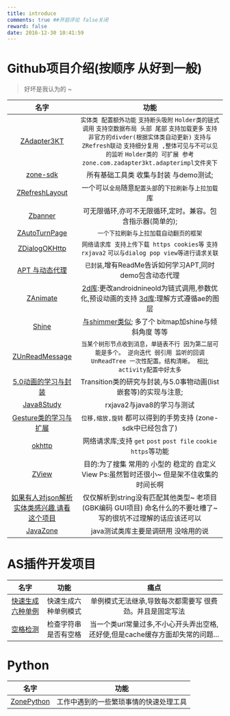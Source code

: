 ```yaml
---
title: introduce
comments: true ##开启评论 false关闭
reward: false
date: 2016-12-30 10:41:59
---
```

# Github项目介绍(按顺序 从好到一般)
> 好坏是我认为的 ~

|                             名字                             |                             功能                             |
| :----------------------------------------------------------: | :----------------------------------------------------------: |
|    [ZAdapter3KT](https://github.com/luhaoaimama1/ZAdapter3KT)    | `实体类 配置额外功能` `支持断头吸附` `Holder类的链式调用` `支持空数据布局 头部 尾部` `支持加载更多` `支持 非官方的divder(根据实体类自动更新)` `支持与ZRefresh联动` `支持细分复用 ,整体可见与不可以见的监听` `Holder类的 可扩展 参考zone.com.zadapter3kt.adapterimpl文件夹下` |
|     [zone-sdk](https://github.com/luhaoaimama1/zone-sdk)     |            所有基础工具类 收集与封装 与demo测试;             |
| [ZRefreshLayout](https://github.com/luhaoaimama1/ZRefreshLayout)     |    一个可以`全局`随意`配置头部`的`下拉刷新`与`上拉加载`库    |
|      [Zbanner](https://github.com/luhaoaimama1/Zbanner)      |  可无限循环,亦可不无限循环,定时。兼容。包含指示器(简单的);   |
| [ZAutoTurnPage](https://github.com/luhaoaimama1/ZAutoTurnPage)     | `一个下拉刷新与上拉加载自动翻页的框架` |
| [ZDialogOKHttp](https://github.com/luhaoaimama1/ZDialogOKHttp)      | `网络请求库 支持上传下载 https cookies等` `支持rxjava2` `可以与dialog pop view等进行请求关联`  |
| [APT 与动态代理](https://github.com/luhaoaimama1/ZAPT)      |   `已封装`,增有ReadMe告诉如何学习APT,同时demo包含动态代理    |
|     [ZAnimate](https://github.com/luhaoaimama1/ZAnimate)     | [2d库](https://github.com/luhaoaimama1/ZAnimate):更改androidnineold为链式调用,参数优化,预设动画的支持 [3d库](https://github.com/luhaoaimama1/ZAnimate/blob/master/README-3D.md):理解方式遵循ae的图层 |
|        [Shine](https://github.com/luhaoaimama1/Shine)        | [与shimmer类似](https://github.com/facebook/shimmer-android); 多了个 bitmap加shine与倾斜角度 等等 |
|        [ZUnReadMessage](https://github.com/luhaoaimama1/ZUnReadMessage)        | `当某个树形节点收到消息，单链表不行 因为第二层可能是多个。 逆向迭代 弱引用 监听的回调`  `UnReadTree 一次性配置。结构清晰。 相比 activity配置中好太多` |
| [5.0动画的学习与封装](https://github.com/luhaoaimama1/TransitionStudy)      | Transition类的研究与封装,与5.0事物动画(list嵌套等)的实现与注意; |
|   [Java8Study](https://github.com/luhaoaimama1/Java8Study)   |                  rxjava2与java8的学习与测试                  |
| [Gesture类的学习与扩展](https://github.com/luhaoaimama1/GestureStudy)      | `位移,缩放,旋转` 都可以得到的手势支持 (zone-sdk中已经包含了) |
|      [okhttp](https://github.com/luhaoaimama1/ZOkHttp)       | 网络请求库;支持 `get` `post` `post file` `cookie` `https`等功能 |
|        [ZView](https://github.com/luhaoaimama1/ZView)        | 目的:为了搜集 常用的 小型的 稳定的 自定义View Ps:虽然暂时还很小~ 但是架不住收集的时间长啊 |
| [如果有人对json解析实体类感兴趣,请看这个项目](https://github.com/luhaoaimama1/JsonParser)      | 仅仅解析到string没有匹配其他类型~ 老项目(GBK编码 GUI项目) 命名什么的不要吐槽了~ 写的很坑不过理解的话应该还可以 |
|     [JavaZone](https://github.com/luhaoaimama1/JavaZone)     |             java测试类库主要是调研用 没啥用的说              |

# AS插件开发项目

|                             名字                             |         功能         |                             痛点                             |
| :----------------------------------------------------------: | :------------------: | :----------------------------------------------------------: |
| [快速生成六种单例](https://github.com/luhaoaimama1/SingletonTest) | 快速生成六种单例模式 |   单例模式无法继承,导致每次都需要写 很费劲。并且是固定写法   |
|    [空格检测](https://github.com/luhaoaimama1/SpaceTest2)    | 检查字符串是否有空格 | 当一个类url常量过多,不小心开头弄出空格,还好使,但是cache缓存方面却失常的问题… |

# Python

|                             名字                             |                             功能                             |
| :----------------------------------------------------------: | :----------------------------------------------------------: |
| [ZonePython](https://github.com/luhaoaimama1/ZonePython) | 工作中遇到的一些繁琐事情的快速处理工具 |
